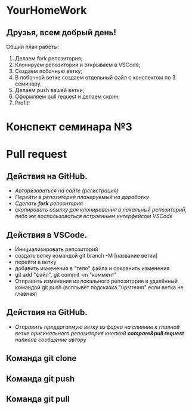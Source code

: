 # YourHomeWork

## Друзья, всем добрый день! 
Общий план работы:
1. Делаем fork репозитория;
2. Клонируем репозиторий и открываем в VSCode;
3. Создаем побочную ветку;
4. В побочной ветке создаем отдельный файл с конспектом по 3 семинару.
5. Делаем push вашей ветки;
6. Оформляем pull request и делаем скрин;
7. Profit!

# Конспект семинара №3

# Pull request
## Действия на GitHub.
* *Авторизоваться на сайте (регистрация)*
* *Перейти в репозиторий планируемый на доработку*
* *Сделать *__fork__* репозитория*
* *скопировать ссылку для клонирования в локальный репозиторий, либо же воспользоваться встроенным интерфейсом VSCode*

## Действия в VSCode.
* Инициализировать репозиторий
* создать ветку командой git branch -M [название ветки]
* перейти в ветку
* добавить изменения в "тело" файла и сохранить изменения
* git add "файл", git commit -m "коммент"
* Отправить изменения из локального репозитория в удалённый командой git push (всплывёт подсказка "upstream" если ветка не главная)

## Действия на GitHub.
* *Отправить преддогаемую ветку из форка на слияние к главной ветке оригинального репозитория кнопкой _**compare&pull request**_ написав сообщение автору*

## Команда git clone

## Команда git push

## Команда git pull
